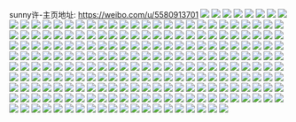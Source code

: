 sunny许-主页地址: https://weibo.com/u/5580913701 
![](https://wx4.sinaimg.cn/mw2000/0065GWB7ly1h9hlcvkmo2j32c02c0kjl.jpg) 
![](https://wx4.sinaimg.cn/mw2000/0065GWB7ly1h9hlctb29yj32c02c0b2a.jpg) 
![](https://wx4.sinaimg.cn/mw2000/0065GWB7ly1h9hlcuuawdj32c0340kjm.jpg) 
![](https://wx4.sinaimg.cn/mw2000/0065GWB7ly1h8wplt9xmqj325237k1kz.jpg) 
![](https://wx4.sinaimg.cn/mw2000/0065GWB7ly1h8wpm14oqkj325137ke82.jpg) 
![](https://wx4.sinaimg.cn/mw2000/0065GWB7ly1h8wpmyyhi3j337k251x6p.jpg) 
![](https://wx4.sinaimg.cn/mw2000/0065GWB7ly1h8wpm7l96yj32eo37ke82.jpg) 
![](https://wx4.sinaimg.cn/mw2000/0065GWB7ly1h8wpmdbv55j337k251x6p.jpg) 
![](https://wx4.sinaimg.cn/mw2000/0065GWB7ly1h8rxvoh2tvj32c0340e88.jpg) 
![](https://wx4.sinaimg.cn/mw2000/0065GWB7ly1h8rxvuffp0j32c0340x6r.jpg) 
![](https://wx4.sinaimg.cn/mw2000/0065GWB7ly1h8rxw1orywj32c03407wo.jpg) 
![](https://wx4.sinaimg.cn/mw2000/0065GWB7ly1h8rxvjlxjpj32c0340npf.jpg) 
![](https://wx4.sinaimg.cn/mw2000/0065GWB7ly1h8kvaceo44j30u00u0jvu.jpg) 
![](https://wx4.sinaimg.cn/mw2000/0065GWB7ly1h8kvad0op9j30u00u0n0z.jpg) 
![](https://wx4.sinaimg.cn/mw2000/0065GWB7ly1h8kvadfp4sj30u00u0tcv.jpg) 
![](https://wx4.sinaimg.cn/mw2000/0065GWB7ly1h8dbhjtyvwj32802yonpf.jpg) 
![](https://wx4.sinaimg.cn/mw2000/0065GWB7ly1h8dbhoay12j32c0340qv7.jpg) 
![](https://wx4.sinaimg.cn/mw2000/0065GWB7ly1h8dbhg3ykwj32c0340u0z.jpg) 
![](https://wx4.sinaimg.cn/mw2000/0065GWB7ly1h637x9zouuj30u00u0gqs.jpg) 
![](https://wx4.sinaimg.cn/mw2000/0065GWB7ly1h5mt3u2s5uj31400u044n.jpg) 
![](https://wx4.sinaimg.cn/mw2000/0065GWB7ly1h5mt3uljxoj31400u0n2f.jpg) 
![](https://wx4.sinaimg.cn/mw2000/0065GWB7ly1h57nudu87wj31401hcavg.jpg) 
![](https://wx4.sinaimg.cn/mw2000/0065GWB7ly1h57nv37hxdj31401hcqm8.jpg) 
![](https://wx4.sinaimg.cn/mw2000/0065GWB7ly1h43cbe93ylj32802yoe83.jpg) 
![](https://wx4.sinaimg.cn/mw2000/0065GWB7ly1h43cbfc51wj31w22oe7wi.jpg) 
![](https://wx4.sinaimg.cn/mw2000/0065GWB7ly1h43cbbk0r0j32c0340npg.jpg) 
![](https://wx4.sinaimg.cn/mw2000/0065GWB7ly1h3iksekneej31sc2dsb29.jpg) 
![](https://wx4.sinaimg.cn/mw2000/0065GWB7ly1h3ikse0g1lj31sc2dsb29.jpg) 
![](https://wx4.sinaimg.cn/mw2000/0065GWB7gy1h2x6ud3bykj30u0141jwf.jpg) 
![](https://wx4.sinaimg.cn/mw2000/0065GWB7gy1h2x6ubq8j6j30u0140tgb.jpg) 
![](https://wx4.sinaimg.cn/mw2000/0065GWB7gy1h2x96md4kpj30u01y14ai.jpg) 
![](https://wx4.sinaimg.cn/mw2000/0065GWB7gy1h2x6wfuldlj30u0140qcc.jpg) 
![](https://wx4.sinaimg.cn/mw2000/0065GWB7gy1h2x962zl04j30u0140gt6.jpg) 
![](https://wx4.sinaimg.cn/mw2000/0065GWB7gy1h2x964a487j30u01400zy.jpg) 
![](https://wx4.sinaimg.cn/mw2000/0065GWB7gy1h2x6uagyikj30u0140wnj.jpg) 
![](https://wx4.sinaimg.cn/mw2000/0065GWB7gy1h2x6u7dx9nj30u0140474.jpg) 
![](https://wx4.sinaimg.cn/mw2000/0065GWB7ly1h2rn1e8ispj31hc0u0160.jpg) 
![](https://wx4.sinaimg.cn/mw2000/0065GWB7ly1h2i95xi9bej32802yonpf.jpg) 
![](https://wx4.sinaimg.cn/mw2000/0065GWB7ly1h2i95wd7jbj32802yoe83.jpg) 
![](https://wx4.sinaimg.cn/mw2000/0065GWB7ly1h2gz387hqwj32c02c0kjm.jpg) 
![](https://wx4.sinaimg.cn/mw2000/0065GWB7ly1h2a1759i5wj32c0340npe.jpg) 
![](https://wx4.sinaimg.cn/mw2000/0065GWB7ly1h2a174bq6kj3280280b2a.jpg) 
![](https://wx4.sinaimg.cn/mw2000/0065GWB7ly1h1wo5aiqrpj30u0190gxs.jpg) 
![](https://wx4.sinaimg.cn/mw2000/0065GWB7ly1h1wo5bu2nrj30u014043l.jpg) 
![](https://wx4.sinaimg.cn/mw2000/0065GWB7ly1h1wo5925b5j30ty13ytkv.jpg) 
![](https://wx4.sinaimg.cn/mw2000/0065GWB7ly1h1wo5cnrhuj30u01400zv.jpg) 
![](https://wx4.sinaimg.cn/mw2000/0065GWB7ly1h1wo5din16j30u014047y.jpg) 
![](https://wx4.sinaimg.cn/mw2000/0065GWB7ly1h1wo5op6e6j30u0140n2g.jpg) 
![](https://wx4.sinaimg.cn/mw2000/0065GWB7ly1h0uau73ej0j32c0340b2c.jpg) 
![](https://wx4.sinaimg.cn/mw2000/0065GWB7ly1h0uau4xcxij32c0340b2d.jpg) 
![](https://wx4.sinaimg.cn/mw2000/0065GWB7ly1h0rv03a1bxj32c02c04qq.jpg) 
![](https://wx4.sinaimg.cn/mw2000/0065GWB7ly1h0rv04kyiij32c02c04qq.jpg) 
![](https://wx4.sinaimg.cn/mw2000/0065GWB7ly1h08czv7tacj323p2swnpe.jpg) 
![](https://wx4.sinaimg.cn/mw2000/0065GWB7ly1h08cztxvu4j32c0340b2b.jpg) 
![](https://wx4.sinaimg.cn/mw2000/0065GWB7ly1h08czwi0hrj31xe2kihdu.jpg) 
![](https://wx4.sinaimg.cn/mw2000/0065GWB7ly1gzebniqjj8j32802yob2b.jpg) 
![](https://wx4.sinaimg.cn/mw2000/0065GWB7ly1gzebnh4q8tj32802yo4qr.jpg) 
![](https://wx4.sinaimg.cn/mw2000/0065GWB7ly1gz30abgyakj334033yhdw.jpg) 
![](https://wx4.sinaimg.cn/mw2000/0065GWB7ly1gz30985ciyj32c02c0u0y.jpg) 
![](https://wx4.sinaimg.cn/mw2000/0065GWB7ly1gyki3jt677j315o2bce81.jpg) 
![](https://wx4.sinaimg.cn/mw2000/0065GWB7ly1gyki3l80ggj32c0340npe.jpg) 
![](https://wx4.sinaimg.cn/mw2000/0065GWB7ly1gxv4pi5oqdj313u0tuwqq.jpg) 
![](https://wx4.sinaimg.cn/mw2000/0065GWB7ly1gxv4o7308aj32c02c0e82.jpg) 
![](https://wx4.sinaimg.cn/mw2000/0065GWB7ly1gwpg5ucc4qj32802you0y.jpg) 
![](https://wx4.sinaimg.cn/mw2000/0065GWB7ly1gw7wuultboj33402c0b2a.jpg) 
![](https://wx4.sinaimg.cn/mw2000/0065GWB7ly1gw7wusu0a2j33402c0e82.jpg) 
![](https://wx4.sinaimg.cn/mw2000/0065GWB7ly1gw4dy0xhoij32c0340b2b.jpg) 
![](https://wx4.sinaimg.cn/mw2000/0065GWB7ly1gw4dy23035j32c0340hdv.jpg) 
![](https://wx4.sinaimg.cn/mw2000/0065GWB7ly1gw4dy01ekdj315o2bcx5k.jpg) 
![](https://wx4.sinaimg.cn/mw2000/0065GWB7ly1gvzu9cpjnqj32c033yu0z.jpg) 
![](https://wx4.sinaimg.cn/mw2000/0065GWB7ly1gvzu9bkkiaj32c02c0u0y.jpg) 
![](https://wx4.sinaimg.cn/mw2000/0065GWB7ly1gvtymwpzbjj32c0340npd.jpg) 
![](https://wx4.sinaimg.cn/mw2000/0065GWB7ly1gvtymyhcc3j32c0340hdt.jpg) 
![](https://wx4.sinaimg.cn/mw2000/0065GWB7ly1gvtynppv8xj33402c04qq.jpg) 
![](https://wx4.sinaimg.cn/mw2000/0065GWB7ly1gvtyn00uuij32c03404qr.jpg) 
![](https://wx4.sinaimg.cn/mw2000/0065GWB7ly1gvtyn0thunj32c03407wh.jpg) 
![](https://wx4.sinaimg.cn/mw2000/0065GWB7ly1gvtynr202hj33402c0b2b.jpg) 
![](https://wx4.sinaimg.cn/mw2000/0065GWB7ly1gvejzbn2qaj61o01o0kjl02.jpg) 
![](https://wx4.sinaimg.cn/mw2000/0065GWB7ly1gv88v6xh66j321k21kkiu.jpg) 
![](https://wx4.sinaimg.cn/mw2000/0065GWB7ly1gv88v94qetj32c0340e81.jpg) 
![](https://wx4.sinaimg.cn/mw2000/0065GWB7ly1gv88vag7szj62c0340hdt02.jpg) 
![](https://wx4.sinaimg.cn/mw2000/0065GWB7ly1gv88vit9nnj62c0340b2902.jpg) 
![](https://wx4.sinaimg.cn/mw2000/0065GWB7ly1gv88vcu4zmj62c03407wk02.jpg) 
![](https://wx4.sinaimg.cn/mw2000/0065GWB7ly1gv88vhpuahj62c02c04qr02.jpg) 
![](https://wx4.sinaimg.cn/mw2000/0065GWB7ly1gu8y57npjij62c03401ky02.jpg) 
![](https://wx4.sinaimg.cn/mw2000/0065GWB7ly1gu8y55ysdqj62c0340qv502.jpg) 
![](https://wx4.sinaimg.cn/mw2000/0065GWB7ly1gtor3n730cj615o2bcx6p02.jpg) 
![](https://wx4.sinaimg.cn/mw2000/0065GWB7ly1grnw5ql350j31o01o0qv5.jpg) 
![](https://wx4.sinaimg.cn/mw2000/0065GWB7ly1gqmz1g46nqj3280280npe.jpg) 
![](https://wx4.sinaimg.cn/mw2000/0065GWB7ly1gpo0ql9454j32c0340b2c.jpg) 
![](https://wx4.sinaimg.cn/mw2000/0065GWB7ly1gpo0q0xm1cj32c0340e84.jpg) 
![](https://wx4.sinaimg.cn/mw2000/0065GWB7ly1gpo0qxs7zbj32c0340e84.jpg) 
![](https://wx4.sinaimg.cn/mw2000/0065GWB7ly1gpo0rhntl9j32c0340e84.jpg) 
![](https://wx4.sinaimg.cn/mw2000/0065GWB7ly1gp0k7inn2xj32802yoe83.jpg) 
![](https://wx4.sinaimg.cn/mw2000/0065GWB7ly1gp0k7hdjvlj32802yokjn.jpg) 
![](https://wx4.sinaimg.cn/mw2000/0065GWB7ly1gort4c34fvj32c02c0x6q.jpg) 
![](https://wx4.sinaimg.cn/mw2000/0065GWB7ly1gort44r0l9j30n0334u0x.jpg) 
![](https://wx4.sinaimg.cn/mw2000/0065GWB7ly1gort4ja5w7j32c02c0b2a.jpg) 
![](https://wx4.sinaimg.cn/mw2000/0065GWB7ly1gort5q2b69j33402c0qv6.jpg) 
![](https://wx4.sinaimg.cn/mw2000/0065GWB7ly1go7pk1x8msj32802you0x.jpg) 
![](https://wx4.sinaimg.cn/mw2000/0065GWB7ly1gn6yl6x2h4j32c0340u0x.jpg) 
![](https://wx4.sinaimg.cn/mw2000/0065GWB7ly1gn6yl7un2tj32c0340qv5.jpg) 
![](https://wx4.sinaimg.cn/mw2000/0065GWB7ly1gn6yl637e1j32c0340hdt.jpg) 
![](https://wx4.sinaimg.cn/mw2000/0065GWB7ly1gn6yla7h10j32c0340kjl.jpg) 
![](https://wx4.sinaimg.cn/mw2000/0065GWB7ly1gn09p9g2eej31o01o0kjl.jpg) 
![](https://wx4.sinaimg.cn/mw2000/0065GWB7ly1gmwsu7kivnj31o01o07wi.jpg) 
![](https://wx4.sinaimg.cn/mw2000/0065GWB7ly1gmwsuras7hj31o01o0qv5.jpg) 
![](https://wx4.sinaimg.cn/mw2000/0065GWB7ly1gmuhkr46tyj32c0340hdu.jpg) 
![](https://wx4.sinaimg.cn/mw2000/0065GWB7ly1gmjvx26auoj30n01a07jf.jpg) 
![](https://wx4.sinaimg.cn/mw2000/0065GWB7ly1gmjvx1mpr7j32c02c07wi.jpg) 
![](https://wx4.sinaimg.cn/mw2000/0065GWB7ly1gmgehrm5h8j32io1w0qv5.jpg) 
![](https://wx4.sinaimg.cn/mw2000/0065GWB7ly1gmd5d7degwj30n00cr0vv.jpg) 
![](https://wx4.sinaimg.cn/mw2000/0065GWB7ly1gm8e69krjfj31o01o0x6p.jpg) 
![](https://wx4.sinaimg.cn/mw2000/0065GWB7ly1gm8e6n7pa3j32c02c04qq.jpg) 
![](https://wx4.sinaimg.cn/mw2000/0065GWB7ly1glt8m48y2mj32xd2xd4qr.jpg) 
![](https://wx4.sinaimg.cn/mw2000/0065GWB7ly1glmd06pzc3j31o01o01ky.jpg) 
![](https://wx4.sinaimg.cn/mw2000/0065GWB7ly1glmd07viqhj30n01a0qkl.jpg) 
![](https://wx4.sinaimg.cn/mw2000/0065GWB7ly1glmd03m450j32c0340kjl.jpg) 
![](https://wx4.sinaimg.cn/mw2000/0065GWB7ly1glmd0ay910j33402c0npd.jpg) 
![](https://wx4.sinaimg.cn/mw2000/0065GWB7ly1glc7pkb3jvj32c03401l0.jpg) 
![](https://wx4.sinaimg.cn/mw2000/0065GWB7ly1gktmtvtxsij334033yb2e.jpg) 
![](https://wx4.sinaimg.cn/mw2000/0065GWB7ly1gkrccq6uc8j31o01o0u0x.jpg) 
![](https://wx4.sinaimg.cn/mw2000/0065GWB7ly1gkp3t51pyej32c03404qq.jpg) 
![](https://wx4.sinaimg.cn/mw2000/0065GWB7ly1gkp3sh3kllj30u008i3zv.jpg) 
![](https://wx4.sinaimg.cn/mw2000/0065GWB7ly1gkkczfflr8j30yi0yiagd.jpg) 
![](https://wx4.sinaimg.cn/mw2000/0065GWB7ly1gkdht3rfq2j31o01o0qv5.jpg) 
![](https://wx4.sinaimg.cn/mw2000/0065GWB7ly1gkdhst90mvj32c02c0e82.jpg) 
![](https://wx4.sinaimg.cn/mw2000/0065GWB7ly1gkaxfjmyl1j31o01o0qv5.jpg) 
![](https://wx4.sinaimg.cn/mw2000/0065GWB7ly1gkaxfk844jj31k033ye82.jpg) 
![](https://wx4.sinaimg.cn/mw2000/0065GWB7ly1gkaxfkq4fxj31o01o0u0x.jpg) 
![](https://wx4.sinaimg.cn/mw2000/0065GWB7ly1gkaxfle4mtj31o01o0kjl.jpg) 
![](https://wx4.sinaimg.cn/mw2000/0065GWB7ly1gk6ljbqaa2j32c02c0hdu.jpg) 
![](https://wx4.sinaimg.cn/mw2000/0065GWB7ly1gjh6fb0938j32c02c01kz.jpg) 
![](https://wx4.sinaimg.cn/mw2000/0065GWB7ly1gjbh9pb029j32c02c0e82.jpg) 
![](https://wx4.sinaimg.cn/mw2000/0065GWB7ly1gja30eos9jj31o01o0qv5.jpg) 
![](https://wx4.sinaimg.cn/mw2000/0065GWB7ly1gja30d0x7fj30n01p67p3.jpg) 
![](https://wx4.sinaimg.cn/mw2000/0065GWB7ly1gj8zkwvccyj32c02c0npe.jpg) 
![](https://wx4.sinaimg.cn/mw2000/0065GWB7ly1gj7ybtuwxoj30n01a0n8n.jpg) 
![](https://wx4.sinaimg.cn/mw2000/0065GWB7ly1gj7ybsq51mj316o16m7wh.jpg) 
![](https://wx4.sinaimg.cn/mw2000/0065GWB7ly1gj4fnrf8k6j32c0340qv6.jpg) 
![](https://wx4.sinaimg.cn/mw2000/0065GWB7ly1gj4fntbd4xj32c0340u0y.jpg) 
![](https://wx4.sinaimg.cn/mw2000/0065GWB7ly1gj4g7cm8y8j33402c0qv6.jpg) 
![](https://wx4.sinaimg.cn/mw2000/0065GWB7ly1gj4fnoth9dj32c0340qv6.jpg) 
![](https://wx4.sinaimg.cn/mw2000/0065GWB7ly1gj1zbux4xdj32c0340u0x.jpg) 
![](https://wx4.sinaimg.cn/mw2000/0065GWB7ly1giz9le5kj5j32c0340e83.jpg) 
![](https://wx4.sinaimg.cn/mw2000/0065GWB7ly1gix8qsgo3yj31o0280kjl.jpg) 
![](https://wx4.sinaimg.cn/mw2000/0065GWB7ly1gisjdcrbj5j30n02k0hdt.jpg) 
![](https://wx4.sinaimg.cn/mw2000/0065GWB7ly1gisjd85qf2j33402c0npg.jpg) 
![](https://wx4.sinaimg.cn/mw2000/0065GWB7ly1gisu9zn6krj32c02c01ky.jpg) 
![](https://wx4.sinaimg.cn/mw2000/0065GWB7ly1giwfogdgbmj32c02c01ky.jpg) 
![](https://wx4.sinaimg.cn/mw2000/0065GWB7ly1gisjdq01ypj33402c0hdw.jpg) 
![](https://wx4.sinaimg.cn/mw2000/0065GWB7ly1giwfowbziuj32c02c0npf.jpg) 
![](https://wx4.sinaimg.cn/mw2000/0065GWB7ly1giwfl41g05j32c02c0x6p.jpg) 
![](https://wx4.sinaimg.cn/mw2000/0065GWB7ly1giqcgae2k3j30u00u0b0k.jpg) 
![](https://wx4.sinaimg.cn/mw2000/0065GWB7ly1gin44af5a3j32c02c07wi.jpg) 
![](https://wx4.sinaimg.cn/mw2000/0065GWB7ly1gin44b484xj30u00u079e.jpg) 
![](https://wx4.sinaimg.cn/mw2000/0065GWB7ly1gileer0qlgj31o01o0x6p.jpg) 
![](https://wx4.sinaimg.cn/mw2000/0065GWB7ly1gihdtu7l19j32c0340b29.jpg) 
![](https://wx4.sinaimg.cn/mw2000/0065GWB7ly1gif35ctzfdj30he0fumya.jpg) 
![](https://wx4.sinaimg.cn/mw2000/0065GWB7ly1gidt1wdskwj31o01o0npd.jpg) 
![](https://wx4.sinaimg.cn/mw2000/0065GWB7ly1gidt1sben8j31o01o0npd.jpg) 
![](https://wx4.sinaimg.cn/mw2000/0065GWB7ly1gi8m8uhpdhj31o01o0x6p.jpg) 
![](https://wx4.sinaimg.cn/mw2000/0065GWB7ly1gi5psu6hjzj32802you10.jpg) 
![](https://wx4.sinaimg.cn/mw2000/0065GWB7ly1giwfm97vg5j32c02c0npd.jpg) 
![](https://wx4.sinaimg.cn/mw2000/0065GWB7ly1ghqrnik1k1j30n022rh00.jpg) 
![](https://wx4.sinaimg.cn/mw2000/0065GWB7ly1ghqrnjecjdj32c02c0kjl.jpg) 
![](https://wx4.sinaimg.cn/mw2000/0065GWB7ly1ghm17ba7gkj32c0340hdu.jpg) 
![](https://wx4.sinaimg.cn/mw2000/0065GWB7ly1ghm178t4t5j32c0340npd.jpg) 
![](https://wx4.sinaimg.cn/mw2000/0065GWB7ly1ghm177w0l7j32c0340u0x.jpg) 
![](https://wx4.sinaimg.cn/mw2000/0065GWB7ly1ghm17fyjsqj32c02c0kjm.jpg) 
![](https://wx4.sinaimg.cn/mw2000/0065GWB7ly1ghg58ot1rpj32c0340kjm.jpg) 
![](https://wx4.sinaimg.cn/mw2000/0065GWB7ly1gh3njtdzqsj30n02cono2.jpg) 
![](https://wx4.sinaimg.cn/mw2000/0065GWB7ly1gh03dk6i6ij32c0340x6p.jpg) 
![](https://wx4.sinaimg.cn/mw2000/0065GWB7ly1gh03d09disj32c0340e83.jpg) 
![](https://wx4.sinaimg.cn/mw2000/0065GWB7ly1gh03fp8yocj32c0340u0z.jpg) 
![](https://wx4.sinaimg.cn/mw2000/0065GWB7ly1gh03jeb7c8j32c0340u0z.jpg) 
![](https://wx4.sinaimg.cn/mw2000/0065GWB7ly1gh03ha6bjxj32c0340u0z.jpg) 
![](https://wx4.sinaimg.cn/mw2000/0065GWB7ly1gh03iln6oqj32c0340x6q.jpg) 
![](https://wx4.sinaimg.cn/mw2000/0065GWB7ly1ggz09zy8t2j32c02c07wh.jpg) 
![](https://wx4.sinaimg.cn/mw2000/0065GWB7ly1ggwlr4ga55j31sc1sctpm.jpg) 
![](https://wx4.sinaimg.cn/mw2000/0065GWB7ly1ggqqaevtkij3280280npe.jpg) 
![](https://wx4.sinaimg.cn/mw2000/0065GWB7ly1gghbu7qp7gj32c0340e84.jpg) 
![](https://wx4.sinaimg.cn/mw2000/0065GWB7ly1gix91rekl9j30n01a07ny.jpg) 
![](https://wx4.sinaimg.cn/mw2000/0065GWB7ly1gg3uikc3ipj32c0340qv6.jpg) 
![](https://wx4.sinaimg.cn/mw2000/0065GWB7ly1gfpwln71gbj30rs1jjav3.jpg) 
![](https://wx4.sinaimg.cn/mw2000/0065GWB7ly1gf4vpk77apj32c02c0qv6.jpg) 
![](https://wx4.sinaimg.cn/mw2000/0065GWB7ly1gf4vph86ehj32c02c0hdu.jpg) 
![](https://wx4.sinaimg.cn/mw2000/0065GWB7ly1gf4vpm4zunj31o01o07wh.jpg) 
![](https://wx4.sinaimg.cn/mw2000/0065GWB7ly1gf4vpky96cj31400u0tda.jpg) 
![](https://wx4.sinaimg.cn/mw2000/0065GWB7ly1gez6zh81x2j31o01o0qv5.jpg) 
![](https://wx4.sinaimg.cn/mw2000/0065GWB7ly1gez6zsxq9tj31o01o0b29.jpg) 
![](https://wx4.sinaimg.cn/mw2000/0065GWB7ly1gez70nairnj31o01o0hdt.jpg) 
![](https://wx4.sinaimg.cn/mw2000/0065GWB7ly1gez6yxyhtsj31o01o01kx.jpg) 
![](https://wx4.sinaimg.cn/mw2000/0065GWB7ly1geow9xcfbfj31w02io7wh.jpg) 
![](https://wx4.sinaimg.cn/mw2000/0065GWB7ly1geowa3p12yj32c0340npd.jpg) 
![](https://wx4.sinaimg.cn/mw2000/0065GWB7ly1geowab9p90j31w02iob29.jpg) 
![](https://wx4.sinaimg.cn/mw2000/0065GWB7ly1geowa6vkprj31w02io4qp.jpg) 
![](https://wx4.sinaimg.cn/mw2000/0065GWB7ly1gdxzzxee84j31vv2iohdu.jpg) 
![](https://wx4.sinaimg.cn/mw2000/0065GWB7ly1gdw0s5tp98j31091097mt.jpg) 
![](https://wx4.sinaimg.cn/mw2000/0065GWB7ly1gdtln7s004j3109109k93.jpg) 
![](https://wx4.sinaimg.cn/mw2000/0065GWB7ly1gdtln9g3qfj32c02c0x6p.jpg) 
![](https://wx4.sinaimg.cn/mw2000/0065GWB7ly1gdtlndvz6aj30rs1jkx0d.jpg) 
![](https://wx4.sinaimg.cn/mw2000/0065GWB7ly1gdtlncb8u4j32c02c04qp.jpg) 
![](https://wx4.sinaimg.cn/mw2000/0065GWB7ly1gdsm4ghmb6j3109109du8.jpg) 
![](https://wx4.sinaimg.cn/mw2000/0065GWB7ly1gdnzkzxiwaj30ty0ucth0.jpg) 
![](https://wx4.sinaimg.cn/mw2000/0065GWB7ly1gdnzl1r89nj30u00uin65.jpg) 
![](https://wx4.sinaimg.cn/mw2000/0065GWB7ly1gckpl49x3lj31o01o04l7.jpg) 
![](https://wx4.sinaimg.cn/mw2000/0065GWB7ly1gckpkuhtm9j31o01o04qp.jpg) 
![](https://wx4.sinaimg.cn/mw2000/0065GWB7ly1gc5ox63eicj30rs1jkkc3.jpg) 
![](https://wx4.sinaimg.cn/mw2000/0065GWB7ly1gc5ox0eh79j32c02c0hdt.jpg) 
![](https://wx4.sinaimg.cn/mw2000/0065GWB7ly1g7ptbpf4h0j31sc2dsb2a.jpg) 
![](https://wx4.sinaimg.cn/mw2000/0065GWB7ly1g31ahbk0wcj31w02iohdz.jpg) 
![](https://wx4.sinaimg.cn/mw2000/0065GWB7ly1g31aht6ilyj31w02iob2f.jpg) 
![](https://wx4.sinaimg.cn/mw2000/0065GWB7ly1g2uqg27eacj32c0340b2a.jpg) 
![](https://wx4.sinaimg.cn/mw2000/0065GWB7ly1g2uqgg4vahj32c0340qv5.jpg) 
![](https://wx4.sinaimg.cn/mw2000/0065GWB7ly1g2uqfodlu8j32c0340u0x.jpg) 
![](https://wx4.sinaimg.cn/mw2000/0065GWB7ly1g11dvxum59j31w02io1kx.jpg) 
![](https://wx4.sinaimg.cn/mw2000/0065GWB7ly1g11dw0w86uj31w02io1kx.jpg) 
![](https://wx4.sinaimg.cn/mw2000/0065GWB7ly1g0oooxiihrj32c02c0kjm.jpg) 
![](https://wx4.sinaimg.cn/mw2000/0065GWB7ly1g0oopjk5v0j33402c0kjn.jpg) 
![](https://wx4.sinaimg.cn/mw2000/0065GWB7ly1g0ooq4zt29j32c02c01kx.jpg) 
![](https://wx4.sinaimg.cn/mw2000/0065GWB7ly1g0ooqjuikej32c02c0hdu.jpg) 
![](https://wx4.sinaimg.cn/mw2000/0065GWB7ly1fyoq2zbrh3j32c0340b2a.jpg) 
![](https://wx4.sinaimg.cn/mw2000/0065GWB7ly1fyoq31d1ytj31w02iokjl.jpg) 
![](https://wx4.sinaimg.cn/mw2000/0065GWB7ly1fyoq33ypc1j32c02c04qq.jpg) 
![](https://wx4.sinaimg.cn/mw2000/0065GWB7ly1fyoq38u9izj31sc2dsb2d.jpg) 
![](https://wx4.sinaimg.cn/mw2000/0065GWB7ly1fynbs3p56tj31w02io1ky.jpg) 
![](https://wx4.sinaimg.cn/mw2000/0065GWB7ly1fynbsaw9msj31w02ioqv5.jpg) 

